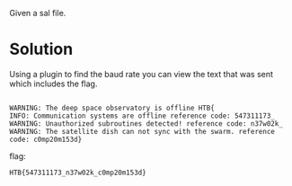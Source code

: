 Given a sal file.

# Solution
Using a plugin to find the baud rate you can view the text that was sent which includes the flag.
```

WARNING: The deep space observatory is offline HTB{
INFO: Communication systems are offline reference code: 547311173_
WARNING: Unauthorized subroutines detected! reference code: n37w02k_
WARNING: The satellite dish can not sync with the swarm. reference code: c0mp20m153d}
```

flag:
```
HTB{547311173_n37w02k_c0mp20m153d}
```
